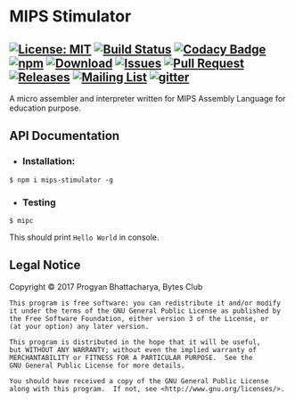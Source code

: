 # MIPS Stimulator

[![License: MIT](https://img.shields.io/badge/License-GPLv3-blue.svg)](https://www.gnu.org/licenses)
[![Build Status](https://travis-ci.org/BytesClub/MIPS-Stimulator.svg?branch=master)](https://travis-ci.org/BytesClub/MIPS-Stimulator)
[![Codacy Badge](https://api.codacy.com/project/badge/Grade/9a79c4847cb844d281b14bc3d1542a36)](https://www.codacy.com/app/BytesClub/MIPS-Stimulator?utm_source=github.com&amp;utm_medium=referral&amp;utm_content=BytesClub/MIPS-Stimulator&amp;utm_campaign=Badge_Grade)
[![npm](https://img.shields.io/npm/v/npm.svg)](https://www.npmjs.com/package/mips-stimulator)
[![Download](https://img.shields.io/npm/dt/mips-stimulator.svg)](https://yarnpkg.com/en/package/mips-stimulator)
[![Issues](https://img.shields.io/github/issues/BytesClub/MIPS-Stimulator.svg)](https://github.com/BytesClub/MIPS-Stimulator/issues)
[![Pull Request](https://img.shields.io/github/issues-pr/BytesClub/MIPS-Stimulator.svg)](https://github.com/BytesClub/MIPS-Stimulator/pulls)
[![Releases](https://img.shields.io/github/tag/BytesClub/MIPS-Stimulator.svg)](https://github.com/BytesClub/MIPS-Stimulator/releases)
[![Mailing List](https://img.shields.io/badge/Mailing%20List-BytesClub-blue.svg)](mailto:bytes-club@googlegroups.com)
[![gitter](https://badges.gitter.im/gitterHQ/gitterHQ.github.io.svg)](https://gitter.im/Bytes_Club/General)
---

A micro assembler and interpreter written for MIPS Assembly Language for education purpose.

## API Documentation
* ### Installation:
```
$ npm i mips-stimulator -g
```
* ### Testing
```
$ mipc
```
This should print `Hello World` in console.

## Legal Notice
Copyright &copy;  2017  Progyan Bhattacharya, Bytes Club

    This program is free software: you can redistribute it and/or modify
    it under the terms of the GNU General Public License as published by
    the Free Software Foundation, either version 3 of the License, or
    (at your option) any later version.

    This program is distributed in the hope that it will be useful,
    but WITHOUT ANY WARRANTY; without even the implied warranty of
    MERCHANTABILITY or FITNESS FOR A PARTICULAR PURPOSE.  See the
    GNU General Public License for more details.

    You should have received a copy of the GNU General Public License
    along with this program.  If not, see <http://www.gnu.org/licenses/>.
